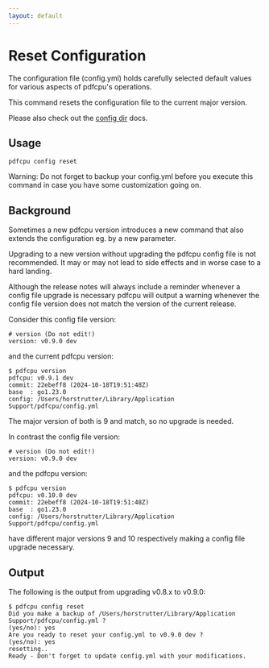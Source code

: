 ```yaml
---
layout: default
---
```


# Reset Configuration

The configuration file (config.yml) holds carefully selected default values for various aspects of pdfcpu's operations.

This command resets the configuration file to the current major version.

Please also check out the [config dir](../getting_started/config_dir.md) docs.


## Usage

```
pdfcpu config reset
```

Warning: Do not forget to backup your config.yml before you execute this command in case you have some customization going on.

## Background

Sometimes a new pdfcpu version introduces a new command that also extends the configuration eg. by a new parameter. 

Upgrading to a new version without upgrading the pdfcpu config file is not recommended.
It may or may not lead to side effects and in worse case to a hard landing.

Although the release notes will always include a reminder whenever a config file upgrade is necessary 
pdfcpu will output a warning whenever the config file version does not match the version of the current release.

Consider this config file version:
```
# version (Do not edit!)
version: v0.9.0 dev
```

and the current pdfcpu version:
```
$ pdfcpu version
pdfcpu: v0.9.1 dev
commit: 22ebeff8 (2024-10-18T19:51:48Z)
base  : go1.23.0
config: /Users/horstrutter/Library/Application Support/pdfcpu/config.yml
```

The major version of both is 9 and match, so no upgrade is needed.

In contrast the config file version:
```
# version (Do not edit!)
version: v0.9.0 dev
```

and the pdfcpu version:
```
$ pdfcpu version
pdfcpu: v0.10.0 dev
commit: 22ebeff8 (2024-10-18T19:51:48Z)
base  : go1.23.0
config: /Users/horstrutter/Library/Application Support/pdfcpu/config.yml
```

have different major versions 9 and 10 respectively making a config file upgrade necessary.

## Output

The following is the output from upgrading v0.8.x to v0.9.0:

```
$ pdfcpu config reset
Did you make a backup of /Users/horstrutter/Library/Application Support/pdfcpu/config.yml ?
(yes/no): yes
Are you ready to reset your config.yml to v0.9.0 dev ?
(yes/no): yes
resetting..
Ready - Don't forget to update config.yml with your modifications.
```